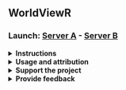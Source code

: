 ## WorldViewR
### Launch: <a href="http://44.230.157.126:3838" class="button">Server A</a> - <a href="http://54.68.18.107:3838" class="button">Server B</a>

<details>
    <summary><strong>Instructions</strong></summary>
    
    <br/>
    <a href="https://github.com/jcallura/jcallura.github.io/blob/gh_pages/WorldViewR_demo.gif">Show Visual Demo</a>
    <p>
    This application provides a point and click interface that allows users to quickly render interactive 3D elevation models. Draw a bounding box on the map, click the button to download elevation data, then navigate to the second tab to render, view, and modify the resulting 3D site model. Hover over the 3D model to view point elevations, click and drag to rotate, or scroll to zoom in and out. Models and raw data can be exported in various file formats for use with external software. WorldViewR is currently optimized for desktop use and some features may be unavailable on mobile devices.
    </p>
</details>

<details>
    <summary><strong>Usage and attribution</strong></summary>
    
    <br/>
    WorldViewR was built with the R programming language using the Shiny package. Elevations represent bare-earth terrain heights from open source terrain tiles (<a href="https://registry.opendata.aws/terrain-tiles/" class="button">terrain tile source</a>; <a href="https://github.com/tilezen/joerd/blob/master/docs/attribution.md" class="button">data source attribution</a>). Street map tiles are provided by OpenStreetMap contributors (<a href="https://www.openstreetmap.org/copyright">data source attribution</a>). To cite this program, please use:
    <p>
        Jonathan C. Callura (2021). WorldViewR: Interactive elevation mapping and 3D modeling program. Accessed at <a href="https://jcallura.github.io">https://jcallura.github.io</a>
    </p>
</details>   

<details>
    <summary><strong>Support the project</strong></summary>
        
    <br/>
        This open access program is free for all to use. Please note that performance may vary depending on traffic volume. If you would like to help offset server and maintenance costs, click the PayPal donate button below.
    <br/>
    <form action="https://www.paypal.com/donate" method="post" target="_top">
        <input type="hidden" name="business" value="9VBZZGE44GFSA" />
        <input type="hidden" name="item_name" value="WorldViewR Maintenance Costs" />
        <input type="hidden" name="currency_code" value="USD" />
        <input type="image" src="https://www.paypalobjects.com/en_US/i/btn/btn_donate_LG.gif" border="0" name="submit" title="PayPal - The safer, easier way to pay online!" alt="Donate with PayPal button" />
        <img alt="" border="0" src="https://www.paypal.com/en_US/i/scr/pixel.gif" width="1" height="1" />
    </form>
</details>

<details>
    <summary><strong>Provide feedback</strong></summary>
    
    <form id="fs-frm" name="simple-contact-form" accept-charset="utf-8" action="https://formspree.io/f/mzbknapj" method="post">
        <fieldset id="fs-frm-inputs">
            <label for="full-name">Name</label>
            <br>
            <input type="text" name="name" id="full-name" placeholder="Optional">
            <br>
            <label for="email-address">Email Address</label>
            <br>
            <input type="email" name="_replyto" id="email-address" placeholder="Optional">
            <br>
            <label for="message">Message</label>
            <br>
            <textarea rows="5" name="message" id="message" placeholder="Message" required=""></textarea>
            <input type="hidden" name="_subject" id="email-subject" value="Contact Form Submission">
        </fieldset>
        <input type="submit" value="Submit">
    </form>
</details>
